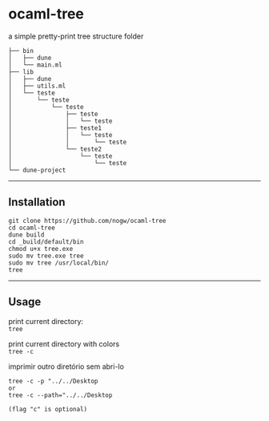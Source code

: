 # ocaml-tree

a simple pretty-print tree structure folder

```
├── bin
│   ├── dune
│   └── main.ml
├── lib
│   ├── dune
│   ├── utils.ml
│   └── teste
│       └── teste
│           └── teste
│               ├── teste
│               │   └── teste
│               ├── teste1
│               │   └── teste
│               │       └── teste
│               └── teste2
│                   └── teste
│                       └── teste
└── dune-project
```

---

## Installation

```
git clone https://github.com/nogw/ocaml-tree
cd ocaml-tree
dune build
cd _build/default/bin
chmod u+x tree.exe
sudo mv tree.exe tree
sudo mv tree /usr/local/bin/
tree
```

---

## Usage

print current directory: <br/>
```tree```

print current directory with colors <br/>
```tree -c```

imprimir outro diretório sem abri-lo
```
tree -c -p "../../Desktop
or
tree -c --path="../../Desktop

(flag "c" is optional)
```